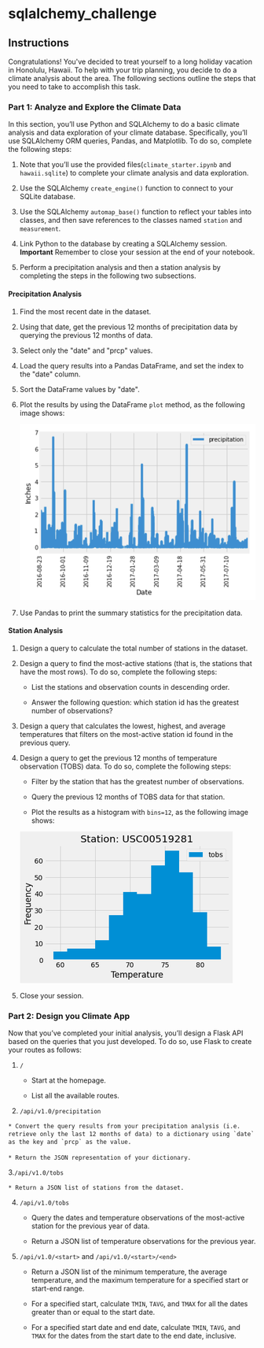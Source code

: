 # sqlalchemy_challenge

## Instructions
Congratulations! You've decided to treat yourself to a long holiday vacation in Honolulu, Hawaii. To help with your trip planning, you decide to do a climate analysis about the area. The following sections outline the steps that you need to take to accomplish this task.

### Part 1: Analyze and Explore the Climate Data 
In this section, you’ll use Python and SQLAlchemy to do a basic climate analysis and data exploration of your climate database. Specifically, you’ll use SQLAlchemy ORM queries, Pandas, and Matplotlib. To do so, complete the following steps:

 1. Note that you’ll use the provided files(`climate_starter.ipynb` and `hawaii.sqlite`) to complete your climate analysis and data exploration.

 2. Use the SQLAlchemy `create_engine()` function to connect to your SQLite database.

 3. Use the SQLAlchemy `automap_base()` function to reflect your tables into classes, and then save references to the classes named `station` and `measurement`.

 4. Link Python to the database by creating a SQLAlchemy session.
    **Important** 
    Remember to close your session at the end of your notebook.

 5. Perform a precipitation analysis and then a station analysis by completing the steps in the following two subsections. 

#### Precipitation Analysis

 1. Find the most recent date in the dataset.

 2. Using that date, get the previous 12 months of precipitation data by querying the previous 12 months of data.

 3. Select only the "date" and "prcp" values.

 4. Load the query results into a Pandas DataFrame, and set the index to the "date" column.

 5. Sort the DataFrame values by "date".

 6. Plot the results by using the DataFrame `plot` method, as the following image shows:
    
    ![precipitation.](SurfsUp/Images/precipitation.jpg)

 7. Use Pandas to print the summary statistics for the precipitation data.

#### Station Analysis
 1. Design a query to calculate the total number of stations in the dataset.

 2. Design a query to find the most-active stations (that is, the stations that have the most rows). To do so, complete the following steps:

    * List the stations and observation counts in descending order.

    * Answer the following question: which station id has the greatest number of observations?

 3. Design a query that calculates the lowest, highest, and average temperatures that filters on the most-active station id found in the previous query.

 4. Design a query to get the previous 12 months of temperature observation (TOBS) data. To do so, complete the following steps:
    
    * Filter by the station that has the greatest number of observations.

    * Query the previous 12 months of TOBS data for that station.

    * Plot the results as a histogram with `bins=12`, as the following image shows:

    ![station-histogram.](SurfsUp/Images/station_histogram.png)

 5. Close your session.

### Part 2: Design you Climate App

Now that you’ve completed your initial analysis, you’ll design a Flask API based on the queries that you just developed. To do so, use Flask to create your routes as follows:

 1. `/`

    * Start at the homepage.

    * List all the available routes.

 2.  `/api/v1.0/precipitation`

    * Convert the query results from your precipitation analysis (i.e. retrieve only the last 12 months of data) to a dictionary using `date` as the key and `prcp` as the value.

    * Return the JSON representation of your dictionary.

 3.`/api/v1.0/tobs`

    * Return a JSON list of stations from the dataset.

 4. `/api/v1.0/tobs`

    * Query the dates and temperature observations of the most-active station for the previous year of data.

    * Return a JSON list of temperature observations for the previous year. 

 5. `/api/v1.0/<start>` and `/api/v1.0/<start>/<end>`

    * Return a JSON list of the minimum temperature, the average temperature, and the maximum temperature for a specified start or start-end range.

    * For a specified start, calculate `TMIN`, `TAVG`, and `TMAX` for all the dates greater than or equal to the start date.

    * For a specified start date and end date, calculate `TMIN`, `TAVG`, and `TMAX` for the dates from the start date to the end date, inclusive.